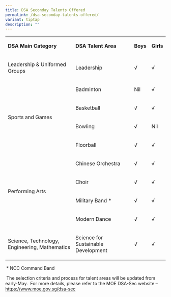 ```yaml
---
title: DSA Seconday Talents Offered
permalink: /dsa-seconday-talents-offered/
variant: tiptap
description: ""
---
```

<table style="minWidth: 100px">
<colgroup>
<col>
<col>
<col>
<col>
</colgroup>
<tbody>
<tr>
<td rowspan="1" colspan="1">
<p><strong>DSA Main Category</strong>
</p>
</td>
<td rowspan="1" colspan="1">
<p><strong>DSA Talent Area</strong>
</p>
</td>
<td rowspan="1" colspan="1">
<p><strong>Boys</strong>
</p>
</td>
<td rowspan="1" colspan="1">
<p><strong>Girls</strong>
</p>
</td>
</tr>
<tr>
<td rowspan="1" colspan="1">
<p>Leadership &amp; Uniformed Groups</p>
</td>
<td rowspan="1" colspan="1">
<p>Leadership</p>
</td>
<td rowspan="1" colspan="1">
<p>√</p>
</td>
<td rowspan="1" colspan="1">
<p>√</p>
</td>
</tr>
<tr>
<td rowspan="4" colspan="1">
<p>Sports and Games</p>
</td>
<td rowspan="1" colspan="1">
<p>Badminton</p>
</td>
<td rowspan="1" colspan="1">
<p>Nil</p>
</td>
<td rowspan="1" colspan="1">
<p>√</p>
</td>
</tr>
<tr>
<td rowspan="1" colspan="1">
<p>Basketball</p>
</td>
<td rowspan="1" colspan="1">
<p>√</p>
</td>
<td rowspan="1" colspan="1">
<p>√</p>
</td>
</tr>
<tr>
<td rowspan="1" colspan="1">
<p>Bowling</p>
</td>
<td rowspan="1" colspan="1">
<p>√</p>
</td>
<td rowspan="1" colspan="1">
<p>Nil</p>
</td>
</tr>
<tr>
<td rowspan="1" colspan="1">
<p>Floorball</p>
</td>
<td rowspan="1" colspan="1">
<p>√</p>
</td>
<td rowspan="1" colspan="1">
<p>√</p>
</td>
</tr>
<tr>
<td rowspan="4" colspan="1">
<p>Performing Arts</p>
</td>
<td rowspan="1" colspan="1">
<p>Chinese Orchestra</p>
</td>
<td rowspan="1" colspan="1">
<p>√</p>
</td>
<td rowspan="1" colspan="1">
<p>√</p>
</td>
</tr>
<tr>
<td rowspan="1" colspan="1">
<p>Choir</p>
</td>
<td rowspan="1" colspan="1">
<p>√</p>
</td>
<td rowspan="1" colspan="1">
<p>√</p>
</td>
</tr>
<tr>
<td rowspan="1" colspan="1">
<p>Military Band *</p>
</td>
<td rowspan="1" colspan="1">
<p>√</p>
</td>
<td rowspan="1" colspan="1">
<p>√</p>
</td>
</tr>
<tr>
<td rowspan="1" colspan="1">
<p>Modern Dance</p>
</td>
<td rowspan="1" colspan="1">
<p>√</p>
</td>
<td rowspan="1" colspan="1">
<p>√</p>
</td>
</tr>
<tr>
<td rowspan="1" colspan="1">
<p>Science, Technology, Engineering, Mathematics</p>
</td>
<td rowspan="1" colspan="1">
<p>Science for Sustainable Development</p>
</td>
<td rowspan="1" colspan="1">
<p>√</p>
</td>
<td rowspan="1" colspan="1">
<p>√</p>
</td>
</tr>
</tbody>
</table>
<p><strong>&nbsp;</strong>* NCC Command Band</p>
<p><strong>&nbsp;</strong>The selection criteria and process for talent areas
will be updated from early-May. &nbsp;For more details, please refer to
the MOE DSA-Sec website – <a href="https://www.moe.gov.sg/dsa-sec" rel="noopener noreferrer nofollow" target="_blank">https://www.moe.gov.sg/dsa-sec</a>
</p>